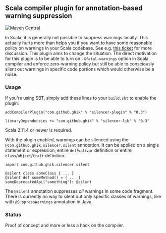 ## Scala compiler plugin for annotation-based warning suppression

[![Maven Central](https://maven-badges.herokuapp.com/maven-central/com.github.ghik/silencer-plugin/badge.svg)](https://maven-badges.herokuapp.com/maven-central/com.github.ghik/silencer-plugin)

In Scala, it is generally not possible to suppress warnings locally. This actually hurts more than helps you if you want to have some reasonable policy on warnings in your Scala codebase. See e.g. [this ticket](https://issues.scala-lang.org/browse/SI-1781) for more discussion. This plugin aims to change the situation. The direct motivation for this plugin is to be able to turn on `-Xfatal-warnings` option in Scala compiler and enforce zero-warning policy but still be able to consciously silent out warnings in specific code portions which would otherwise be a noise.

### Usage

If you're using SBT, simply add these lines to your `build.sbt` to enable the plugin:

    addCompilerPlugin("com.github.ghik" % "silencer-plugin" % "0.3")
    
    libraryDependencies += "com.github.ghik" % "silencer-lib" % "0.3"
    
Scala 2.11.4 or newer is required.

With the plugin enabled, warnings can be silenced using the `@com.github.ghik.silencer.silent` annotation. It can be applied on a single statement or expression, entire `def`/`val`/`var` definition or entire `class`/`object`/`trait` definition.

    import com.github.ghik.silencer.silent

    @silent class someClass { ... }
    @silent def someMethod() = { ... }
    someDeprecatedApi("something"): @silent

The `@silent` annotation suppresses *all* warnings in some code fragment. There is currently no way to silent out only specific classes of warnings, like with `@SuppressWarnings` annotation in Java.

### Status

Proof of concept and more or less a hack on the compiler.

